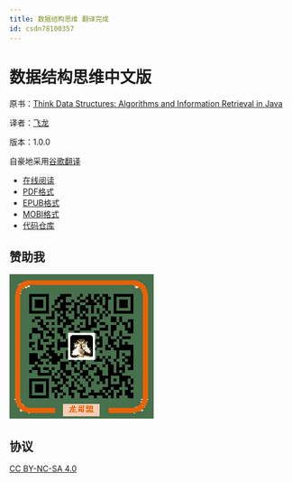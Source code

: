 ```yaml
---
title: 数据结构思维 翻译完成
id: csdn78100357
---
```


# 数据结构思维中文版

原书：[Think Data Structures: Algorithms and Information Retrieval in Java](http://greenteapress.com/thinkdast/html/index.html)

译者：[飞龙](https://github.com/wizardforcel)

版本：1.0.0

自豪地采用[谷歌翻译](https://translate.google.cn/)

*   [在线阅读](https://www.gitbook.com/book/wizardforcel/think-dast/details)
*   [PDF格式](https://www.gitbook.com/download/pdf/book/wizardforcel/think-dast)
*   [EPUB格式](https://www.gitbook.com/download/epub/book/wizardforcel/think-dast)
*   [MOBI格式](https://www.gitbook.com/download/mobi/book/wizardforcel/think-dast)
*   [代码仓库](http://github.com/wizardforcel/think-dast-zh)

## 赞助我

![](../img/44e57c25453afe99ca5f62040c1805e2.png)

## 协议

[CC BY-NC-SA 4.0](http://creativecommons.org/licenses/by-nc-sa/4.0/)